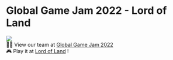 # Global Game Jam 2022 - Lord of Land
![](https://user-images.githubusercontent.com/42682816/184916613-dbf51f1e-6526-4d78-a38e-724e78e947a4.png)  
:man_technologist: View our team at [Global Game Jam 2022](https://globalgamejam.org/2022/games/lord-land-6)  
:video_game: Play it at [Lord of Land](https://play.unity.com/mg/other/lord-of-the-land) !
